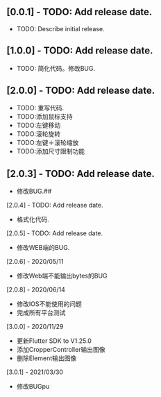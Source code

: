 ## [0.0.1] - TODO: Add release date.

* TODO: Describe initial release.

## [1.0.0] - TODO: Add release date.

* TODO: 简化代码。修改BUG.

## [2.0.0] - TODO: Add release date.

* TODO: 重写代码.
* TODO:添加鼠标支持
* TODO:左键移动
* TODO:滚轮旋转
* TODO:左键＋滚轮缩放
* TODO:添加尺寸限制功能

## [2.0.3] - TODO: Add release date.

* 修改BUG.## 

[2.0.4] - TODO: Add release date.

* 格式化代码.

[2.0.5] - TODO: Add release date.

* 修改WEB端的BUG.

[2.0.6] - 2020/05/11

* 修改Web端不能输出bytes的BUG


[2.0.8] - 2020/06/14

* 修改IOS不能使用的问题
* 完成所有平台测试

[3.0.0] - 2020/11/29

* 更新Flutter SDK to V1.25.0
* 添加CropperController输出图像
* 删除Element输出图像

[3.0.1] - 2021/03/30

* 修改BUGpu